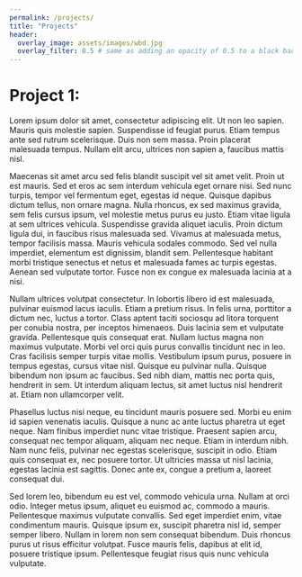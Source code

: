 ```yaml
---
permalink: /projects/
title: "Projects"
header:
  overlay_image: assets/images/wbd.jpg
  overlay_filter: 0.5 # same as adding an opacity of 0.5 to a black background
---
```



# Project 1:

Lorem ipsum dolor sit amet, consectetur adipiscing elit. Ut non leo sapien. Mauris quis molestie sapien. Suspendisse id feugiat purus. Etiam tempus ante sed rutrum scelerisque. Duis non sem massa. Proin placerat malesuada tempus. Nullam elit arcu, ultrices non sapien a, faucibus mattis nisl.

Maecenas sit amet arcu sed felis blandit suscipit vel sit amet velit. Proin ut est mauris. Sed et eros ac sem interdum vehicula eget ornare nisi. Sed nunc turpis, tempor vel fermentum eget, egestas id neque. Quisque dapibus dictum tellus, non ornare magna. Nulla rhoncus, ex sed maximus gravida, sem felis cursus ipsum, vel molestie metus purus eu justo. Etiam vitae ligula at sem ultrices vehicula. Suspendisse gravida aliquet iaculis. Proin dictum ligula dui, in faucibus risus malesuada sed. Vivamus at malesuada metus, tempor facilisis massa. Mauris vehicula sodales commodo. Sed vel nulla imperdiet, elementum est dignissim, blandit sem. Pellentesque habitant morbi tristique senectus et netus et malesuada fames ac turpis egestas. Aenean sed vulputate tortor. Fusce non ex congue ex malesuada lacinia at a nisi.

Nullam ultrices volutpat consectetur. In lobortis libero id est malesuada, pulvinar euismod lacus iaculis. Etiam a pretium risus. In felis urna, porttitor a dictum nec, luctus a tortor. Class aptent taciti sociosqu ad litora torquent per conubia nostra, per inceptos himenaeos. Duis lacinia sem et vulputate gravida. Pellentesque quis consequat erat. Nullam luctus magna non maximus vulputate. Morbi vel orci quis purus convallis tincidunt nec in leo. Cras facilisis semper turpis vitae mollis. Vestibulum ipsum purus, posuere in tempus egestas, cursus vitae nisl. Quisque eu pulvinar nulla. Quisque bibendum non ipsum ac faucibus. Sed nibh diam, mattis nec porta quis, hendrerit in sem. Ut interdum aliquam lectus, sit amet luctus nisl hendrerit at. Etiam non ullamcorper velit.

Phasellus luctus nisi neque, eu tincidunt mauris posuere sed. Morbi eu enim id sapien venenatis iaculis. Quisque a nunc ac ante luctus pharetra ut eget neque. Nam finibus imperdiet nunc vitae tristique. Praesent sapien arcu, consequat nec tempor aliquam, aliquam nec neque. Etiam in interdum nibh. Nam nunc felis, pulvinar nec egestas scelerisque, suscipit in odio. Etiam quis consequat ex, nec posuere tortor. Ut ultricies massa ut nisl lacinia, egestas lacinia est sagittis. Donec ante ex, congue a pretium a, laoreet consequat dui.

Sed lorem leo, bibendum eu est vel, commodo vehicula urna. Nullam at orci odio. Integer metus ipsum, aliquet eu euismod ac, commodo a mauris. Pellentesque maximus vulputate convallis. Sed eget imperdiet enim, vitae condimentum mauris. Quisque ipsum ex, suscipit pharetra nisl id, semper semper libero. Nullam in lorem non sem consequat bibendum. Duis rhoncus purus ut risus efficitur volutpat. Fusce mauris felis, dapibus at elit id, posuere tristique ipsum. Pellentesque feugiat risus quis nunc vehicula vulputate. 
